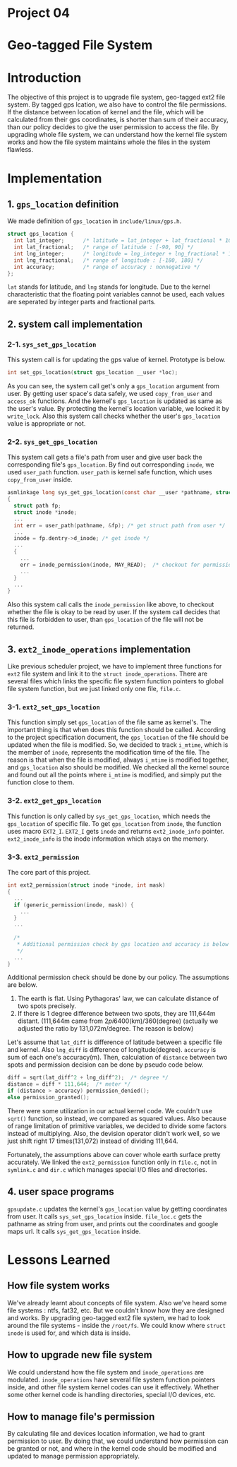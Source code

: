 # Project 04

# Geo-tagged File System

# Introduction
The objective of this project is to upgrade file system, geo-tagged ext2 file system. By tagged gps lcation, we also have to control the file permissions. If the distance between location of kernel and the file, which will be calculated from their gps coordinates, is shorter than sum of their accuracy, than our policy decides to give the user permission to access the file. By upgrading whole file system, we can understand how the kernel file system works and how the file system maintains whole the files in the system flawless.

# Implementation

## 1. `gps_location` definition
We made definition of `gps_location` in `include/linux/gps.h`.
```c
struct gps_location {
  int lat_integer;      /* latitude = lat_integer + lat_fractional * 10^(-6) */
  int lat_fractional;   /* range of latitude : [-90, 90] */
  int lng_integer;      /* longitude = lng_integer + lng_fractional * 10^(-6) */
  int lng_fractional;   /* range of longitude : [-180, 180] */
  int accuracy;         /* range of accuracy : nonnegative */
};
```
`lat` stands for latitude, and `lng` stands for longitude. Due to the kernel characteristic that the floating point variables cannot be used, each values are seperated by integer parts and fractional parts.

## 2. system call implementation

### 2-1. `sys_set_gps_location`
This system call is for updating the gps value of kernel. Prototype is below.
```c
int set_gps_location(struct gps_location __user *loc);
```
As you can see, the system call get's only a `gps_location` argument from user. By getting user space's data safely, we used `copy_from_user` and `access_ok` functions. And the kernel's `gps_location` is updated as same as the user's value. By protecting the kernel's location variable, we locked it by `write_lock`. Also this system call checks whether the user's `gps_location` value is appropriate or not.

### 2-2. `sys_get_gps_location`
This system call gets a file's path from user and give user back the corresponding file's `gps_location`. By find out corresponding `inode`, we used `user_path` function. `user_path` is kernel safe function, which uses `copy_from_user` inside.
```c
asmlinkage long sys_get_gps_location(const char __user *pathname, struct gps_location __user *loc)
{
  struct path fp;
  struct inode *inode;
  ...
  int err = user_path(pathname, &fp); /* get struct path from user */
  ...
  inode = fp.dentry->d_inode; /* get inode */
  ...
  {
    ...
    err = inode_permission(inode, MAY_READ);  /* checkout for permission */
    ...
  }
  ...
}
```
Also this system call calls the `inode_permission` like above, to checkout whether the file is okay to be read by user. If the system call decides that this file is forbidden to user, than `gps_location` of the file will not be returned.

## 3. `ext2_inode_operations` implementation
Like previous scheduler project, we have to implement three functions for `ext2` file system and link it to the `struct inode_operations`. There are several files which links the specific file system function pointers to global file system function, but we just linked only one file, `file.c`.

### 3-1. `ext2_set_gps_location`
This function simply set `gps_location` of the file same as kernel's. The important thing is that when does this function should be called. According to the project specification document, the `gps_location` of the file should be updated when the file is modified. So, we decided to track `i_mtime`, which is the member of `inode`, represents the modification time of the file. The reason is that when the file is modified, always `i_mtime` is modified together, and `gps_location` also should be modified. We checked all the kernel source and found out all the points where `i_mtime` is modified, and simply put the function close to them.

### 3-2. `ext2_get_gps_location`
This function is only called by `sys_get_gps_location`, which needs the `gps_location` of specific file. To get `gps_location` from `inode`, the function uses macro `EXT2_I`. `EXT2_I` gets `inode` and returns `ext2_inode_info` pointer. `ext2_inode_info` is the inode information which stays on the memory. 

### 3-3. `ext2_permission`
The core part of this project.
```c
int ext2_permission(struct inode *inode, int mask)
{
  ...
  if (generic_permission(inode, mask)) {
    ...
  }
  ...
  
  /*
   * Additional permission check by gps location and accuracy is below
   */ 
  ...
}
```
Additional permission check should be done by our policy. The assumptions are below.

1. The earth is flat. Using Pythagoras' law, we can calculate distance of two spots precisely.
2. If there is 1 degree difference between two spots, they are 111,644m distant. (111,644m came from 2*pi*6400(km)/360(degree) (actually we adjusted the ratio by 131,072m/degree. The reason is below)

Let's assume that `lat_diff` is difference of latitude between a specific file and kernel. Also `lng_diff` is difference of longitude(degree). `accuracy` is sum of each one's accuracy(m). Then, calculation of `distance` between two spots and permission decision can be done by pseudo code below.
```c 
diff = sqrt(lat_diff^2 + lng_diff^2);  /* degree */
distance = diff * 111,644;  /* meter */
if (distance > accuracy) permission_denied();
else permission_granted();
```
There were some utilization in our actual kernel code. We couldn't use `sqrt()` function, so instead, we compared as squared values. Also because of range limitation of primitive variables, we decided to divide some factors instead of multiplying. Also, the devision operator didn't work well, so we just shift right 17 times(131,072) instead of dividing 111,644.

Fortunately, the assumptions above can cover whole earth surface pretty accurately. We linked the `ext2_permission` function only in `file.c`, not in `symlink.c` and `dir.c` which manages special I/O files and directories.

## 4. user space programs
`gpsupdate.c` updates the kernel's `gps_location` value by getting coordinates from user. It calls `sys_set_gps_location` inside.
`file_loc.c` gets the pathname as string from user, and prints out the coordinates and google maps url. It calls `sys_get_gps_location` inside.

# Lessons Learned
## How file system works
We've already learnt about concepts of file system. Also we've heard some file systems : ntfs, fat32, etc. But we couldn't know how they are designed and works. By upgrading geo-tagged ext2 file system, we had to look around the file systems - inside the `/root/fs`. We could know where `struct inode` is used for, and which data is inside.

## How to upgrade new file system
We could understand how the file system and `inode_operations` are modulated. `inode_operations` have several file system function pointers inside, and other file system kernel codes can use it effectively. Whether some other kernel code is handling directories, special I/O devices, etc.

## How to manage file's permission
By calculating file and devices location information, we had to grant permission to user. By doing that, we could understand how permission can be granted or not, and where in the kernel code should be modified and updated to manage permission appropriately.
